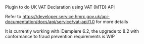 Plugin to do UK VAT Declaration using VAT (MTD) API 

Refer to https://developer.service.hmrc.gov.uk/api-documentation/docs/api/service/vat-api/1.0 for more details

It is currently working with iDempiere 6.2, the upgrade to 8.2 with conformance to fraud prevention requirements is WIP
